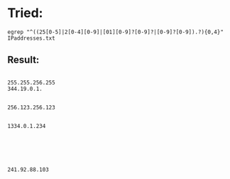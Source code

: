 # Tried:
	egrep "^((25[0-5]|2[0-4][0-9]|[01][0-9]?[0-9]?|[0-9]?[0-9]).?){0,4}" IPaddresses.txt
## Result:
```

255.255.256.255
344.19.0.1.


256.123.256.123


1334.0.1.234






241.92.88.103

```